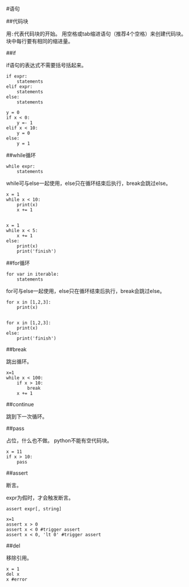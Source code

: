 #语句

##代码块

用`:`代表代码块的开始。
用空格或tab缩进语句（推荐4个空格）来创建代码块。
块中每行要有相同的缩进量。


##if

if语句的表达式不需要括号括起来。

```
if expr:
    statements
elif expr:
    statements
else:
    statements
```

```
y = 0
if x < 0:
    y =- 1
elif x < 10:
    y = 0
else:
    y = 1
```

##while循环

```
while expr:
    statements
```

while可与else一起使用，else只在循环结束后执行，break会跳过else。

```
x = 1
while x < 10:
    print(x)
    x += 1


x = 1
while x < 5:
    x += 1
else:
    print(x)
    print('finish')
```


##for循环

```
for var in iterable:
    statements
```

for可与else一起使用，else只在循环结束后执行，break会跳过else。

```
for x in [1,2,3]:
    print(x)


for x in [1,2,3]:
    print(x)
else:
    print('finish')
```


##break

跳出循环。

```
x=1
while x < 100:
    if x > 10:
        break
    x += 1
```

##continue

跳到下一次循环。

##pass

占位，什么也不做。
python不能有空代码块。

```
x = 11
if x > 10:
    pass
```

##assert

断言。

expr为假时，才会触发断言。

```
assert expr[, string]
```

```
x=1
assert x > 0
assert x < 0 #trigger assert
assert x < 0, 'lt 0' #trigger assert
```

##del

移除引用。

```
x = 1
del x
x #error
```